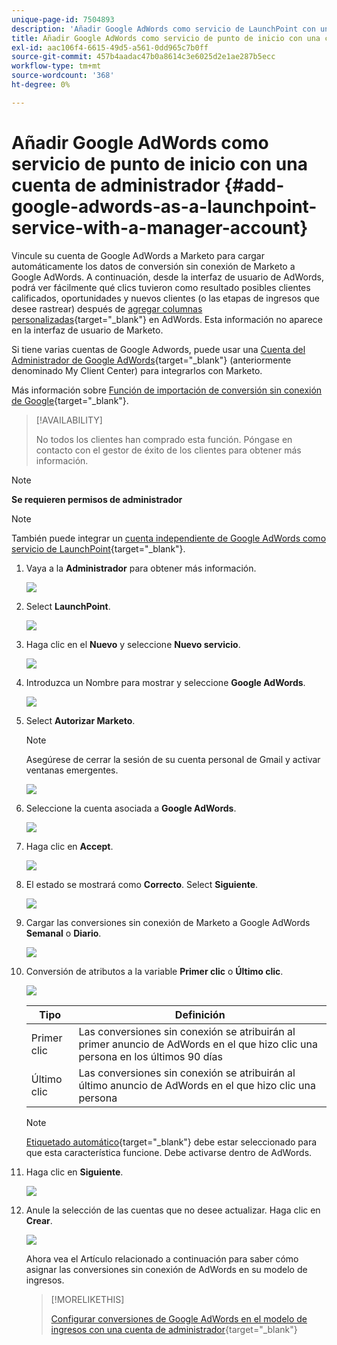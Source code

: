 ```yaml
---
unique-page-id: 7504893
description: 'Añadir Google AdWords como servicio de LaunchPoint con una cuenta de administrador: Marketo Docs, documentación del producto'
title: Añadir Google AdWords como servicio de punto de inicio con una cuenta de administrador
exl-id: aac106f4-6615-49d5-a561-0dd965c7b0ff
source-git-commit: 457b4aadac47b0a8614c3e6025d2e1ae287b5ecc
workflow-type: tm+mt
source-wordcount: '368'
ht-degree: 0%

---
```


# Añadir Google AdWords como servicio de punto de inicio con una cuenta de administrador {#add-google-adwords-as-a-launchpoint-service-with-a-manager-account}

Vincule su cuenta de Google AdWords a Marketo para cargar automáticamente los datos de conversión sin conexión de Marketo a Google AdWords. A continuación, desde la interfaz de usuario de AdWords, podrá ver fácilmente qué clics tuvieron como resultado posibles clientes calificados, oportunidades y nuevos clientes (o las etapas de ingresos que desee rastrear) después de  [agregar columnas personalizadas](https://support.google.com/adwords/answer/3073556){target=&quot;_blank&quot;} en AdWords. Esta información no aparece en la interfaz de usuario de Marketo.

Si tiene varias cuentas de Google Adwords, puede usar una [Cuenta del Administrador de Google AdWords](https://www.google.com/adwords/manager-accounts/){target=&quot;_blank&quot;} (anteriormente denominado My Client Center) para integrarlos con Marketo.

Más información sobre [Función de importación de conversión sin conexión de Google](https://support.google.com/adwords/answer/2998031?hl=en){target=&quot;_blank&quot;}.

>[!AVAILABILITY]
>
>No todos los clientes han comprado esta función. Póngase en contacto con el gestor de éxito de los clientes para obtener más información.

>[!NOTE]
>
>**Se requieren permisos de administrador**

>[!NOTE]
>
>También puede integrar un [cuenta independiente de Google AdWords como servicio de LaunchPoint](/help/marketo/product-docs/administration/additional-integrations/add-google-adwords-as-a-launchpoint-service.md){target=&quot;_blank&quot;}.

1. Vaya a la **Administrador** para obtener más información.

   ![](assets/add-google-adwords-as-a-launchpoint-service-with-a-manager-1.png)

1. Select **LaunchPoint**.

   ![](assets/add-google-adwords-as-a-launchpoint-service-with-a-manager-2.png)

1. Haga clic en el **Nuevo** y seleccione **Nuevo servicio**.

   ![](assets/add-google-adwords-as-a-launchpoint-service-with-a-manager-3.png)

1. Introduzca un Nombre para mostrar y seleccione **Google AdWords**.

   ![](assets/add-google-adwords-as-a-launchpoint-service-with-a-manager-4.png)

1. Select **Autorizar Marketo**.

   >[!NOTE]
   >
   >Asegúrese de cerrar la sesión de su cuenta personal de Gmail y activar ventanas emergentes.

   ![](assets/add-google-adwords-as-a-launchpoint-service-with-a-manager-5.png)

1. Seleccione la cuenta asociada a **Google AdWords**.

   ![](assets/add-google-adwords-as-a-launchpoint-service-with-a-manager-6.png)

1. Haga clic en **Accept**.

   ![](assets/add-google-adwords-as-a-launchpoint-service-with-a-manager-7.png)

1. El estado se mostrará como **Correcto**. Select **Siguiente**.

   ![](assets/add-google-adwords-as-a-launchpoint-service-with-a-manager-8.png)

1. Cargar las conversiones sin conexión de Marketo a Google AdWords **Semanal** o **Diario**.

   ![](assets/add-google-adwords-as-a-launchpoint-service-with-a-manager-9.png)

1. Conversión de atributos a la variable **Primer clic** o **Último clic**.

   ![](assets/add-google-adwords-as-a-launchpoint-service-with-a-manager-10.png)

   | Tipo | Definición |
   |---|---|
   | Primer clic | Las conversiones sin conexión se atribuirán al primer anuncio de AdWords en el que hizo clic una persona en los últimos 90 días |
   | Último clic | Las conversiones sin conexión se atribuirán al último anuncio de AdWords en el que hizo clic una persona |

   >[!NOTE]
   >
   >[Etiquetado automático](https://support.google.com/adwords/answer/1752125?hl=en){target=&quot;_blank&quot;} debe estar seleccionado para que esta característica funcione. Debe activarse dentro de AdWords.

1. Haga clic en **Siguiente**.

   ![](assets/add-google-adwords-as-a-launchpoint-service-with-a-manager-11.png)

1. Anule la selección de las cuentas que no desee actualizar. Haga clic en **Crear**.

   ![](assets/add-google-adwords-as-a-launchpoint-service-with-a-manager-12.png)

   Ahora vea el Artículo relacionado a continuación para saber cómo asignar las conversiones sin conexión de AdWords en su modelo de ingresos.

   >[!MORELIKETHIS]
   >
   >[Configurar conversiones de Google AdWords en el modelo de ingresos con una cuenta de administrador](/help/marketo/product-docs/reporting/revenue-cycle-analytics/revenue-cycle-models/set-google-adwords-conversions-in-the-revenue-model-with-a-manager-account.md){target=&quot;_blank&quot;}
